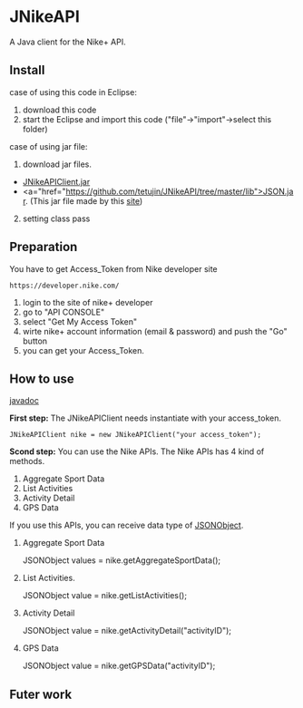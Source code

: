 JNikeAPI
========
A Java client for the Nike+ API. 

Install
--------
case of using this code in Eclipse:

1. download this code
2. start the Eclipse and import this code ("file"->"import"->select this folder)

case of using jar file:

1. download jar files. 
 - <a href="http://www.ht.sfc.keio.ac.jp/~tetujin/jar/JNikeAPIClient.jar">JNikeAPIClient.jar</a> 
 - <a="href="https://github.com/tetujin/JNikeAPI/tree/master/lib">JSON.jar</a>. (This jar file made by this <a href="http://www.json.org/java/">site</a>)
2. setting class pass

Preparation
--------
You have to get Access_Token from Nike developer site

    https://developer.nike.com/

1. login to the site of nike+ developer
2. go to "API CONSOLE"
3. select "Get My Access Token"
4. wirte nike+ account information (email & password) and push the "Go" button
5. you can get your Access_Token. 

How to use
--------
[javadoc](http://www.ht.sfc.keio.ac.jp/~tetujin/javadoc/JNikeAPI/)
<br>

<b>First step:</b>
 The JNikeAPIClient needs instantiate with your access_token.

    JNikeAPIClient nike = new JNikeAPIClient("your access_token");


<b>Scond step:</b>
 You can use the Nike APIs. The Nike APIs has 4 kind of methods. 
 1. Aggregate Sport Data
 2. List Activities
 3. Activity Detail
 4. GPS Data
 
If you use this APIs, you can receive data type of [JSONObject](https://github.com/douglascrockford/JSON-java).
 
1) Aggregate Sport Data

    JSONObject values = nike.getAggregateSportData();

2) List Activities.
    
    JSONObject value = nike.getListActivities();

3) Activity Detail
    
    JSONObject value = nike.getActivityDetail("activityID");
    
4) GPS Data
    
    JSONObject value = nike.getGPSData("activityID");


Futer work
--------


